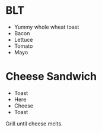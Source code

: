 # BLT

- Yummy whole wheat toast
- Bacon
- Lettuce
- Tomato
- Mayo

# Cheese Sandwich

- Toast
- Here
- Cheese
- Toast

Grill until cheese melts.

